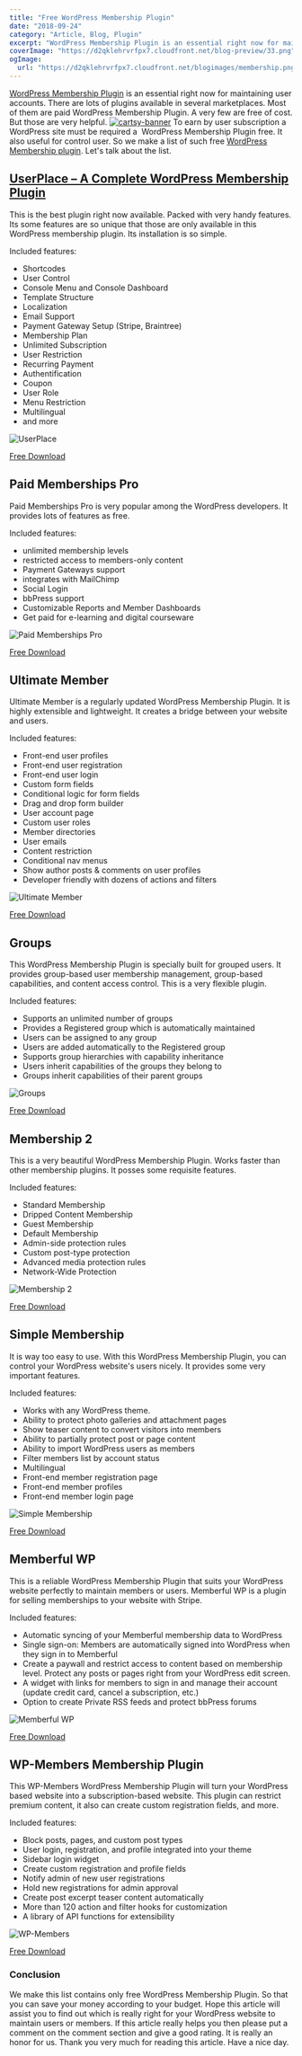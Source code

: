 ```yaml
---
title: "Free WordPress Membership Plugin"
date: "2018-09-24"
category: "Article, Blog, Plugin"
excerpt: "WordPress Membership Plugin is an essential right now for maintaining user accounts. There are lots of plugins available in several marketplaces. Most of them are paid WordPress Membership Plugin. A very few are free of cost. But those are very helpful. To earn by user subscription a WordPress site must be required a  WordPress Membership Plugin free. It also "
coverImage: "https://d2qklehrvrfpx7.cloudfront.net/blog-preview/33.png"
ogImage:
  url: "https://d2qklehrvrfpx7.cloudfront.net/blogimages/membership.png"
---
```


[WordPress Membership Plugin](https://landing.redq.io/userplace) is an essential right now for maintaining user accounts. There are lots of plugins available in several marketplaces. Most of them are paid WordPress Membership Plugin. A very few are free of cost. But those are very helpful.
[![cartsy-banner](https://d2qklehrvrfpx7.cloudfront.net/blogimages/cartsy-banner.jpg)](https://bit.ly/cartsyTheme)
To earn by user subscription a WordPress site must be required a  WordPress Membership Plugin free. It also useful for control user. So we make a list of such free [WordPress Membership plugin](https://redq.io/blog/best-wordpress-plugin-for-user-registration-and-login/). Let's talk about the list.

## [UserPlace – A Complete WordPress Membership Plugin](https://landing.redq.io/userplace)

This is the best plugin right now available. Packed with very handy features. Its some features are so unique that those are only available in this WordPress membership plugin. Its installation is so simple.

Included features:

- Shortcodes
- User Control
- Console Menu and Console Dashboard
- Template Structure
- Localization
- Email Support
- Payment Gateway Setup (Stripe, Braintree)
- Membership Plan
- Unlimited Subscription
- User Restriction
- Recurring Payment
- Authentification
- Coupon
- User Role
- Menu Restriction
- Multilingual
- and more

![UserPlace](https://d2qklehrvrfpx7.cloudfront.net/blogimages/membership1.png " UserPlace")

<a href="https://wordpress.org/plugins/userplace-member-subscription-restriction-payments/" class="btn">Free Download</a>

## Paid Memberships Pro

Paid Memberships Pro is very popular among the WordPress developers. It provides lots of features as free.

Included features:

- unlimited membership levels
- restricted access to members-only content
- Payment Gateways support
- integrates with MailChimp
- Social Login
- bbPress support
- Customizable Reports and Member Dashboards
- Get paid for e-learning and digital courseware

![Paid Memberships Pro](https://d2qklehrvrfpx7.cloudfront.net/blogimages/membership2.png "Paid Memberships Pro")

<a href="https://downloads.wordpress.org/plugin/paid-memberships-pro.1.9.5.3.zip" class="btn">Free Download</a>

## Ultimate Member

Ultimate Member is a regularly updated WordPress Membership Plugin. It is highly extensible and lightweight. It creates a bridge between your website and users.

Included features:

- Front-end user profiles
- Front-end user registration
- Front-end user login
- Custom form fields
- Conditional logic for form fields
- Drag and drop form builder
- User account page
- Custom user roles
- Member directories
- User emails
- Content restriction
- Conditional nav menus
- Show author posts & comments on user profiles
- Developer friendly with dozens of actions and filters

![Ultimate Member](https://d2qklehrvrfpx7.cloudfront.net/blogimages/membership3.png "Ultimate Member")

<a href="https://downloads.wordpress.org/plugin/ultimate-member.2.0.25.zip" class="btn">Free Download</a>

## Groups

This WordPress Membership Plugin is specially built for grouped users. It provides group-based user membership management, group-based capabilities, and content access control. This is a very flexible plugin.

Included features:

- Supports an unlimited number of groups
- Provides a Registered group which is automatically maintained
- Users can be assigned to any group
- Users are added automatically to the Registered group
- Supports group hierarchies with capability inheritance
- Users inherit capabilities of the groups they belong to
- Groups inherit capabilities of their parent groups

![Groups](https://d2qklehrvrfpx7.cloudfront.net/blogimages/membership4.png "Groups")

<a href="https://downloads.wordpress.org/plugin/groups.2.3.1.zip" class="btn">Free Download</a>

## Membership 2

This is a very beautiful WordPress Membership Plugin. Works faster than other membership plugins. It posses some requisite features.

Included features:

- Standard Membership
- Dripped Content Membership
- Guest Membership
- Default Membership
- Admin-side protection rules
- Custom post-type protection
- Advanced media protection rules
- Network-Wide Protection

![Membership 2](https://d2qklehrvrfpx7.cloudfront.net/blogimages/membership5.png "Membership 2")

<a href="https://downloads.wordpress.org/plugin/membership.4.1.5.zip" class="btn">Free Download</a>

## Simple Membership

It is way too easy to use. With this WordPress Membership Plugin, you can control your WordPress website's users nicely. It provides some very important features.

Included features:

- Works with any WordPress theme.
- Ability to protect photo galleries and attachment pages
- Show teaser content to convert visitors into members
- Ability to partially protect post or page content
- Ability to import WordPress users as members
- Filter members list by account status
- Multilingual
- Front-end member registration page
- Front-end member profiles
- Front-end member login page

![Simple Membership](https://d2qklehrvrfpx7.cloudfront.net/blogimages/membership6.png "Simple Membership")

<a href="https://downloads.wordpress.org/plugin/simple-membership.zip" class="btn">Free Download</a>

## Memberful WP

This is a reliable WordPress Membership Plugin that suits your WordPress website perfectly to maintain members or users. Memberful WP is a plugin for selling memberships to your website with Stripe.

Included features:

- Automatic syncing of your Memberful membership data to WordPress
- Single sign-on: Members are automatically signed into WordPress when they sign in to Memberful
- Create a paywall and restrict access to content based on membership level. Protect any posts or pages right from your WordPress edit screen.
- A widget with links for members to sign in and manage their account (update credit card, cancel a subscription, etc.)
- Option to create Private RSS feeds and protect bbPress forums

![Memberful WP](https://d2qklehrvrfpx7.cloudfront.net/blogimages/membership7.png "Memberful WP")

<a href="https://downloads.wordpress.org/plugin/memberful-wp.1.40.1.zip" class="btn">Free Download</a>

## WP-Members Membership Plugin

This WP-Members WordPress Membership Plugin will turn your WordPress based website into a subscription-based website. This plugin can restrict premium content, it also can create custom registration fields, and more.

Included features:

- Block posts, pages, and custom post types
- User login, registration, and profile integrated into your theme
- Sidebar login widget
- Create custom registration and profile fields
- Notify admin of new user registrations
- Hold new registrations for admin approval
- Create post excerpt teaser content automatically
- More than 120 action and filter hooks for customization
- A library of API functions for extensibility

![WP-Members](https://d2qklehrvrfpx7.cloudfront.net/blogimages/membership8.png"WP-Members")

<a href="https://downloads.wordpress.org/plugin/wp-members.zip" class="btn">Free Download</a>

### Conclusion

We make this list contains only free WordPress Membership Plugin. So that you can save your money according to your budget. Hope this article will assist you to find out which is really right for your WordPress website to maintain users or members. If this article really helps you then please put a comment on the comment section and give a good rating. It is really an honor for us. Thank you very much for reading this article. Have a nice day.
